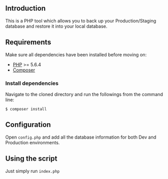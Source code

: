 ## Introduction

This is a PHP tool which allows you to back up your Production/Staging database and restore it into your local database.

## Requirements

Make sure all dependencies have been installed before moving on:

* [PHP](http://php.net/manual/en/install.php) >= 5.6.4
* [Composer](https://getcomposer.org/download/)


### Install dependencies

Navigate to the cloned directory and run the followings from the command line:

```shell
$ composer install
```

## Configuration

Open `config.php` and add all the database information for both Dev and Production environments.

## Using the script

Just simply run `index.php`

